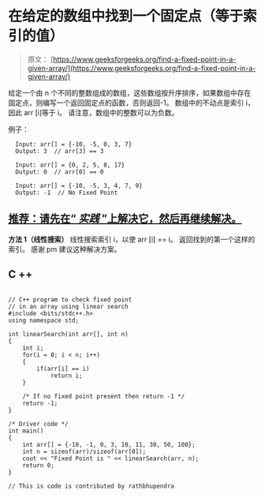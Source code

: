 # 在给定的数组中找到一个固定点（等于索引的值）

> 原文： [https://www.geeksforgeeks.org/find-a-fixed-point-in-a-given-array/](https://www.geeksforgeeks.org/find-a-fixed-point-in-a-given-array/)

给定一个由 n 个不同的整数组成的数组，这些数组按升序排序，如果数组中存在固定点，则编写一个返回固定点的函数，否则返回-1。 数组中的不动点是索引 i，因此 arr [i]等于 i。 请注意，数组中的整数可以为负数。

例子：

```
  Input: arr[] = {-10, -5, 0, 3, 7}
  Output: 3  // arr[3] == 3 

  Input: arr[] = {0, 2, 5, 8, 17}
  Output: 0  // arr[0] == 0 

  Input: arr[] = {-10, -5, 3, 4, 7, 9}
  Output: -1  // No Fixed Point

```

## [推荐：请先在“ ***<u>实践</u>*** ”上解决它，然后再继续解决。](https://practice.geeksforgeeks.org/problems/value-equal-to-index-value/0)

**方法 1（线性搜索）**
线性搜索索引 i，以使 arr [i] == i。 返回找到的第一个这样的索引。 感谢 pm 建议这种解决方案。

## C ++

```

// C++ program to check fixed point  
// in an array using linear search  
#include <bits/stdc++.h> 
using namespace std; 

int linearSearch(int arr[], int n)  
{  
    int i;  
    for(i = 0; i < n; i++)  
    {  
        if(arr[i] == i)  
            return i;  
    }  

    /* If no fixed point present then return -1 */
    return -1;  
}  

/* Driver code */
int main()  
{  
    int arr[] = {-10, -1, 0, 3, 10, 11, 30, 50, 100};  
    int n = sizeof(arr)/sizeof(arr[0]);  
    cout << "Fixed Point is " << linearSearch(arr, n);  
    return 0;  
}  

// This is code is contributed by rathbhupendra 

```